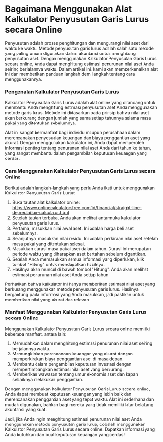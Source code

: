 Bagaimana Menggunakan Alat Kalkulator Penyusutan Garis Lurus secara Online
==========================================================================

Penyusutan adalah proses penghitungan dan mengurangi nilai aset dari waktu ke waktu. Metode penyusutan garis lurus adalah salah satu metode yang paling umum digunakan dalam akuntansi untuk menghitung penyusutan aset. Dengan menggunakan Kalkulator Penyusutan Garis Lurus secara online, Anda dapat menghitung estimasi penurunan nilai aset Anda seiring berjalannya waktu. Dalam artikel ini, kami akan memperkenalkan alat ini dan memberikan panduan langkah demi langkah tentang cara menggunakannya.

### Pengenalan Kalkulator Penyusutan Garis Lurus

Kalkulator Penyusutan Garis Lurus adalah alat online yang dirancang untuk membantu Anda menghitung estimasi penyusutan aset Anda menggunakan metode garis lurus. Metode ini didasarkan pada prinsip bahwa nilai aset akan berkurang dengan jumlah yang sama setiap tahunnya selama masa pakai yang ditentukan sebelumnya.

Alat ini sangat bermanfaat bagi individu maupun perusahaan dalam merencanakan penyesuaian keuangan dan biaya penggantian aset yang akurat. Dengan menggunakan kalkulator ini, Anda dapat memperoleh informasi penting tentang penurunan nilai aset Anda dari tahun ke tahun, yang sangat membantu dalam pengambilan keputusan keuangan yang cerdas.

### Cara Menggunakan Kalkulator Penyusutan Garis Lurus secara Online

Berikut adalah langkah-langkah yang perlu Anda ikuti untuk menggunakan Kalkulator Penyusutan Garis Lurus:

1. Buka tautan alat kalkulator online: <https://www.onlinecalculatorsfree.com/id/financial/straight-line-depreciation-calculator.html>
2. Setelah tautan terbuka, Anda akan melihat antarmuka kalkulator penyusutan garis lurus.
3. Pertama, masukkan nilai awal aset. Ini adalah harga beli aset sebelumnya.
4. Selanjutnya, masukkan nilai residu. Ini adalah perkiraan nilai aset setelah masa pakai yang ditentukan selesai.
5. Masukkan durasi masa pakai aset dalam tahun. Durasi ini merupakan periode waktu yang diharapkan aset bertahan sebelum digantikan.
6. Setelah Anda memasukkan semua informasi yang diperlukan, klik tombol "Hitung" untuk mendapatkan hasilnya.
7. Hasilnya akan muncul di bawah tombol "Hitung". Anda akan melihat estimasi penurunan nilai aset Anda setiap tahun.

Perhatikan bahwa kalkulator ini hanya memberikan estimasi nilai aset yang berkurang menggunakan metode penyusutan garis lurus. Hasilnya bergantung pada informasi yang Anda masukkan, jadi pastikan untuk memberikan nilai yang akurat dan relevan.

### Manfaat Menggunakan Kalkulator Penyusutan Garis Lurus secara Online

Menggunakan Kalkulator Penyusutan Garis Lurus secara online memiliki beberapa manfaat, antara lain:

1. Memudahkan dalam menghitung estimasi penurunan nilai aset seiring berjalannya waktu.
2. Memungkinkan perencanaan keuangan yang akurat dengan memperkirakan biaya penggantian aset di masa depan.
3. Membantu dalam pengambilan keputusan investasi dengan mempertimbangkan estimasi nilai aset yang berkurang.
4. Memberikan wawasan tentang umur ekonomis aset dan kapan sebaiknya melakukan penggantian.

Dengan menggunakan Kalkulator Penyusutan Garis Lurus secara online, Anda dapat membuat keputusan keuangan yang lebih baik dan merencanakan penggantian aset yang tepat waktu. Alat ini sederhana dan mudah digunakan, bahkan bagi mereka yang tidak memiliki latar belakang akuntansi yang kuat.

Jadi, jika Anda ingin menghitung estimasi penurunan nilai aset Anda menggunakan metode penyusutan garis lurus, cobalah menggunakan Kalkulator Penyusutan Garis Lurus secara online. Dapatkan informasi yang Anda butuhkan dan buat keputusan keuangan yang cerdas!
